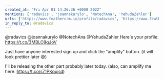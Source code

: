 ```yaml
---
created_at: "Fri Apr 01 14:26:36 +0000 2022"
mentions: ['radavics', 'joannakurylo', 'NotechAna', 'YehudaZahler']
urls: ['https://www.feathercrm.io/profile/radavics', 'https://www.feathercrm.io/profile/leo']
in_reply_to: @radavics
---
```


@radavics @joannakurylo @NotechAna @YehudaZahler Here's your profile: https://t.co/3MBLO8qJoV

Just have anyone interested sign up and click the "amplify" button. (it will look prettier later 😅)

I'll be releasing the other part probably later today. 
(also, can amplify me here: https://t.co/s71PKoujsd)